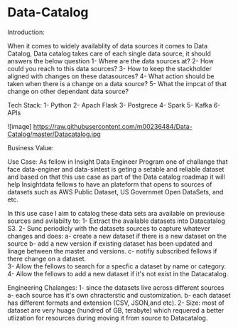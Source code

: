# Data-Catalog
Introduction:

When it comes to widely availablity  of data sources it comes to Data Catalog, Data catalog takes care of each single data source, it should answers the below question
1- Where are the data sources at?
2- How could you reach to this data sources?
3- How to keep the stackholder aligned with changes on these datasources?
4- What action should be taken when there is a change on a data source?
5- What the impcat of that change on other dependant data source?



Tech Stack:
1- Python
2- Apach Flask
3- Postgrece
4- Spark
5- Kafka
6- APIs


![image] https://raw.githubusercontent.com/m00236484/Data-Catalog/master/Datacatalog.jpg

Business Value:

Use Case:
As fellow in Insight Data Engineer Program one of challange that face data-enginer and data-sintest is geting a setable and reliable dataset and based on that this use case as part of the Data catalog roadmap it will help Insightdata fellows to have an plateform that opens to sources of datasets such as AWS Public Dataset, US Governmet Open DataSets, and etc.

In this use case I aim to catalog these data sets ara available on previouse sources and avilabilty to:
1- Extract the available datasets into Datacatalog S3.
2- Sunc periodicly with the datasets sources to capture whatever changes and does:
    a- create a new dataset if there is a new dataset on the source
    b- add a new version if existing dataset has been updated and linage between the master and versions.
    c- notifiy subscribed fellows if there change on a dataset.  
3- Allow the fellows to search for a specfic a dataset by name or category.
4- Allow the fellows to add a new dataset if it's not exist in the Datacatalog.

Engineering Chalanges:
1- since the datasets live across different sources
    a- each source has it's own chracterstic and customization.
    b- each dataset has different formats and extension (CSV, JSON,and etc).
2- Size: most of dataset are very huage  (hundred of GB, terabyte) which requered a better utlization for resources during  moving it from source to Datacatalog.        
    

